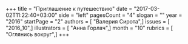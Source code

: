 +++
title = "Приглашение к путешествию"
date = "2017-03-02T11:22:40+03:00"
side = "left"
pagesCount = "4"
slogan = ""
year = "2016"
startPage = "2"
authors = [ "Валерия Сирота",]
issues = [ "2016_10",]
illustrators = [ "Анна Горлач",]
month = "10"
rubrics = [ "Оглянись вокруг",]
+++
